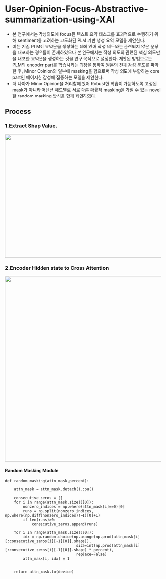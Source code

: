 # User-Opinion-Focus-Abstractive-summarization-using-XAI

- 본 연구에서는 작성의도에 focus된 텍스트 요약 태스크를 효과적으로 수행하기 위해 sentiment를 고려하는 고도화된 PLM 기반 생성 요약 모델을 제안한다.
- 이는 기존 PLM이 요약문을 생성하는 데에 있어 작성 의도와는 관련되지 않은 문장을 내포하는 경우들이 존재하였으나 본 연구에서는 작성 의도와 관련된 핵심 의도만을 내포한 요약문을 생성하는 것을 연구 목적으로 설정한다. 제안된 방법으로는 PLM의 encoder part를 학습시키는 과정을 통하여 원본의 전체 감성 분포를 파악한 후, Minor Opinion의 일부에 masking을 함으로써 작성 의도에 부합하는 core part인 메이저한 감성에 집중하는 모델을 제안한다.
- 더 나아가 Minor Opinion을 처리함에 있어 Robust한 학습이 가능하도록 고정된 mask가 아니라 어텐션 헤드별로 서로 다른 확률적 masking을 가질 수 있는 novel한 random masking 방식을 함께 제안하였다.


## Process

### 1.Extract Shap Value.


<img src="https://user-images.githubusercontent.com/76906638/224451254-f65a65a5-cccc-4de6-98b1-fd0b659ffbf4.png" width="700" height="400"/>

### 2.Encoder Hidden state to Cross Attention 

<img src="https://user-images.githubusercontent.com/76906638/224451269-d6d783c9-cf98-40f2-974d-f5c6d35ad56a.png" width="600" height="600"/>


#### Random Masking Module 

    def random_masking(attn_mask,percent):
    
        attn_mask = attn_mask.detach().cpu()

        consecutive_zeros = []
        for i in range(attn_mask.size()[0]):
            nonzero_indices = np.where(attn_mask[i]==0)[0]
            runs = np.split(nonzero_indices, np.where(np.diff(nonzero_indices)!=1)[0]+1)
            if len(runs)>0:
                consecutive_zeros.append(runs)

        for i in range(attn_mask.size()[0]):
            idx = np.random.choice(np.arange(np.prod(attn_mask[i][:consecutive_zeros[i][-1][0]].shape)), 
                                    size=int(np.prod(attn_mask[i][:consecutive_zeros[i][-1][0]].shape) * percent),
                                    replace=False)
            attn_mask[i, idx] = 1 


        return attn_mask.to(device)



